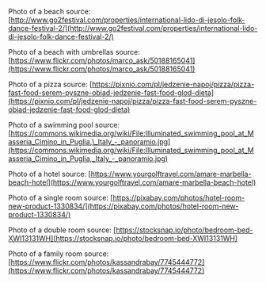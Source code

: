 Photo of a beach source: [http://www.go2festival.com/properties/international-lido-di-jesolo-folk-dance-festival-2/](http://www.go2festival.com/properties/international-lido-di-jesolo-folk-dance-festival-2/)

Photo of a beach with umbrellas source: [https://www.flickr.com/photos/marco_ask/50188165041](https://www.flickr.com/photos/marco_ask/50188165041)

Photo of a pizza source: [https://pixnio.com/pl/jedzenie-napoj/pizza/pizza-fast-food-serem-pyszne-obiad-jedzenie-fast-food-glod-dieta](https://pixnio.com/pl/jedzenie-napoj/pizza/pizza-fast-food-serem-pyszne-obiad-jedzenie-fast-food-glod-dieta)

Photo of a swimming pool source: [https://commons.wikimedia.org/wiki/File:Illuminated_swimming_pool_at_Masseria_Cimino_in_Puglia,\_Italy_-_panoramio.jpg](https://commons.wikimedia.org/wiki/File:Illuminated_swimming_pool_at_Masseria_Cimino_in_Puglia,_Italy_-_panoramio.jpg)

Photo of a hotel source: [https://www.yourgolftravel.com/amare-marbella-beach-hotel](https://www.yourgolftravel.com/amare-marbella-beach-hotel)

Photo of a single room source: [https://pixabay.com/photos/hotel-room-new-product-1330834/](https://pixabay.com/photos/hotel-room-new-product-1330834/)

Photo of a double room source: [https://stocksnap.io/photo/bedroom-bed-XWI13131WH](https://stocksnap.io/photo/bedroom-bed-XWI13131WH)

Photo of a family room source: [https://www.flickr.com/photos/kassandrabay/7745444772](https://www.flickr.com/photos/kassandrabay/7745444772)